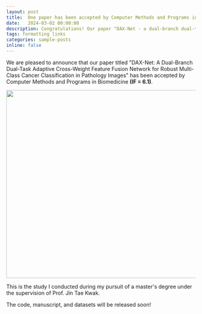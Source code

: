 ```yaml
---
layout: post
title:  One paper has been accepted by Computer Methods and Programs in Biomedicine (IF = 6.1)
date:   2024-03-02 00:00:00
description: Congratulations! Our paper "DAX-Net - a dual-branch dual-task adaptive cross-weight feature fusion network for robust multi-class cancer classification in pathology images" has been accepted in Computer Methods and Programs in Biomedicine (IF = 6.1)
tags: formatting links
categories: sample-posts
inline: false
---
```


We are pleased to announce that our paper titled "DAX-Net: A Dual-Branch Dual-Task Adaptive Cross-Weight Feature Fusion Network for Robust Multi-Class Cancer Classification in Pathology Images" has been accepted by Computer Methods and Programs in Biomedicine **(IF = 6.1)**.

<img src="https://caodoanh2001.github.io/assets/img/daxnet.jpg" data-canonical-src="https://caodoanh2001.github.io/assets/img/daxnet.jpg" width="750" height="500" />

This is the study I conducted during my pursuit of a master's degree under the supervision of Prof. Jin Tae Kwak.

The code, manuscript, and datasets will be released soon!
